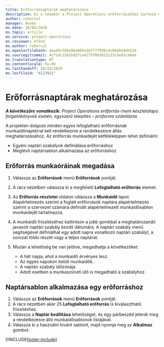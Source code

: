 ```yaml
---
title: Erőforrásnaptárak meghatározása
description: Ez a témakör a Project Operations erőforrásaihoz tartozó munkaidőnaptárak definiálásával kapcsolatban tartalmaz tájékoztatást.
author: ruhercul
manager: Annbe
ms.date: 10/05/2020
ms.topic: article
ms.service: project-operations
ms.reviewer: kfend
ms.author: ruhercul
ms.openlocfilehash: daa49cf8ba9ba005a16777f590c4c06d024de529
ms.sourcegitcommit: 4cf1dc1561b92fca4175f0b3813133c5e63ce8e6
ms.translationtype: HT
ms.contentlocale: hu-HU
ms.lasthandoff: 10/28/2020
ms.locfileid: "4123921"
---
```

# <a name="define-resource-calendars"></a>Erőforrásnaptárak meghatározása

_**A következőre vonatkozik:** Project Operations erőforrás-/nem készletalapú forgatókönyvek esetén, egyszerű telepítés – proforma számlázás_

A projekten dolgozó minden egyes lefoglalható erőforrásnak munkaidőnaptárral kell rendelkeznie a rendelkezésre állás meghatározásához. Az erőforrás munkaidejét kétféleképpen lehet definiálni: 

   - Egyéni naptári szabályok definiálása erőforráshoz
   - Meglévő naptársablon alkalmazása az erőforráshoz

## <a name="define-a-resources-working-hours"></a>Erőforrás munkaóráinak megadása

1. Válassza az **Erőforrások** menü **Erőforrások** pontját.
2. A rács nézetben válassza ki a megfelelő **Lefoglalható erőforrás** elemet.
3. Az **Erőforrás részletei** oldalon válassza a **Munkaidő** lapot. Alapértelmezés szerint a foglalt erőforrások naptára alapértelmezés szerint a szervezet számára definiált alapértelmezett munkaidősablon munkaidejét tartalmazza.
4. A munkaidő frissítéséhez kattintson a jobb gombbal a meghatározandó javasolt naptári szabály kezdő dátumára. A naptári szabály menü segítségével definiálhat egy adott napra vonatkozó naptári szabályt, a sorozat többi részét vagy a teljes naptárat.
5. Miután a lehetőség be van jelölve, megadhatja a következőket:

    - A hét napja, ahol a munkaidő érvényes lesz.
    - Az egyes napokon belüli munkaidők.
    - A naptári szabály időzónája
    - Adott esetben a munkaszüneti idő is megadható a szabályhoz.

## <a name="applying-a-calendar-template-to-a-resource"></a>Naptársablon alkalmazása egy erőforráshoz

1. Válassza az **Erőforrások** menü **Erőforrások** pontját.
2. A rács nézetben akár 25 **Lefoglalható erőforrás** is kiválasztható frissítéshez.
3. Válassza a **Naptár beállítása** lehetőséget, és egy párbeszéd jelenik meg a rendelkezésre álló munkaidősablonok listájával.
4. Válassza ki a használni kívánt sablont, majd nyomja meg az **Alkalmaz** gombot.


[!INCLUDE[footer-include](../includes/footer-banner.md)]